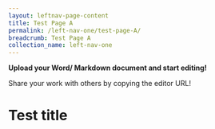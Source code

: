 ```yaml
---
layout: leftnav-page-content
title: Test Page A
permalink: /left-nav-one/test-page-A/
breadcrumb: Test Page A
collection_name: left-nav-one
---
```


**Upload your Word/ Markdown document and start editing!**

Share your work with others by copying the editor URL!

# Test title
